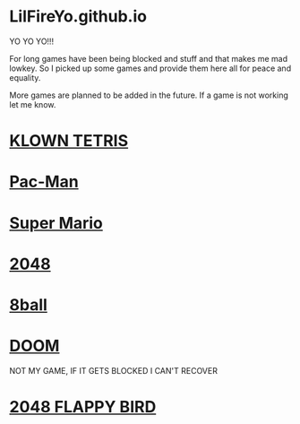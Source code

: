 # LilFireYo.github.io
YO YO YO!!!

For long games have been being blocked and stuff and that makes me mad lowkey. So I picked up some games and provide them here all for peace and equality. 

More games are planned to be added in the future. If a game is not working let me know.

# [KLOWN TETRIS](https://lilfireyo.github.io/klowntetris/)

# [Pac-Man](https://lilfireyo.github.io/Pac-Man/)

# [Super Mario](https://lilfireyo.github.io/SuperMario/)

# [2048](https://lilfireyo.github.io/2048/)

# [8ball](https://lilfireyo.github.io/8ball/)

# [DOOM](https://raz0red.github.io/webprboom/)

NOT MY GAME, IF IT GETS BLOCKED I CAN'T RECOVER

# [2048 FLAPPY BIRD](https://lilfireyo.github.io/Flappy-2048/)


